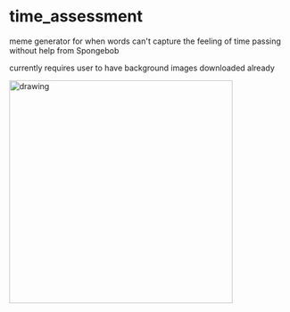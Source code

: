 # time_assessment
 meme generator for when words can't capture the feeling of time passing without help from Spongebob
 
 currently requires user to have background images downloaded already
 
<img src="https://user-images.githubusercontent.com/26010314/129834176-49af5564-99eb-41e4-8308-ed7ce8f1b6d4.png" alt="drawing" width="400"/>

